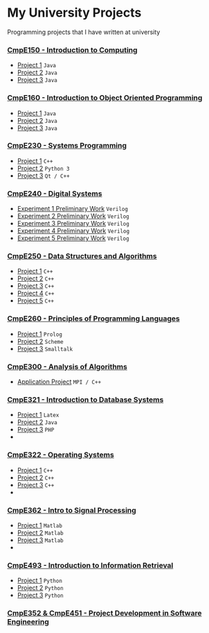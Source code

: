 # My University Projects
Programming projects that I have written at university

### [CmpE150 - Introduction to Computing](/cmpe150)
- [Project 1](/cmpe150/project1) `Java`
- [Project 2](/cmpe150/project2) `Java`
- [Project 3](/cmpe150/project3) `Java`

### [CmpE160 - Introduction to Object Oriented Programming](/cmpe160)
- [Project 1](/cmpe160/project1) `Java`
- [Project 2](/cmpe160/project2) `Java`
- [Project 3](/cmpe160/project3) `Java`

### [CmpE230 - Systems Programming](/cmpe230)
- [Project 1](/cmpe230/project1) `C++`
- [Project 2](/cmpe230/project2) `Python 3`
- [Project 3](/cmpe230/project3) `Qt / C++`

### [CmpE240 - Digital Systems](/cmpe240)
- [Experiment 1 Preliminary Work](/cmpe240/exp1) `Verilog`
- [Experiment 2 Preliminary Work](/cmpe240/exp2) `Verilog`
- [Experiment 3 Preliminary Work](/cmpe240/exp3) `Verilog`
- [Experiment 4 Preliminary Work](/cmpe240/exp4) `Verilog`
- [Experiment 5 Preliminary Work](/cmpe240/exp5) `Verilog`

### [CmpE250 - Data Structures and Algorithms](/cmpe250)
- [Project 1](/cmpe250/project1) `C++`
- [Project 2](/cmpe250/project2) `C++`
- [Project 3](/cmpe250/project3) `C++`
- [Project 4](/cmpe250/project4) `C++`
- [Project 5](/cmpe250/project5) `C++`

### [CmpE260 - Principles of Programming Languages](/cmpe260)
- [Project 1](/cmpe260/project1) `Prolog`
- [Project 2](/cmpe260/project2) `Scheme`
- [Project 3](/cmpe260/project3) `Smalltalk`

### [CmpE300 - Analysis of Algorithms](/cmpe300)
- [Application Project](/cmpe300) `MPI / C++`

### [CmpE321 - Introduction to Database Systems](/cmpe321)
- [Project 1](/cmpe321/project1) `Latex`
- [Project 2](/cmpe321/project2) `Java`
- [Project 3](/cmpe321/project3) `PHP`
- 
### [CmpE322 - Operating Systems](/cmpe322)
- [Project 1](/cmpe322/project1) `C++`
- [Project 2](/cmpe322/project2) `C++`
- [Project 3](/cmpe322/project3) `C++`
- 
### [CmpE362 - Intro to Signal Processing](/cmpe362)
- [Project 1](/cmpe362/project1) `Matlab`
- [Project 2](/cmpe362/project2) `Matlab`
- [Project 3](/cmpe362/project3) `Matlab`
- 
### [CmpE493 - Introduction to Information Retrieval](/cmpe493)
- [Project 1](/cmpe493/project1) `Python`
- [Project 2](/cmpe493/project2) `Python`
- [Project 3](/cmpe493/project3) `Python`

### [CmpE352 & CmpE451 - Project Development in Software Engineering](https://github.com/bounswe/bounswe2017group11)
